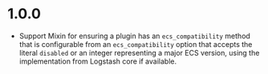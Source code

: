 # 1.0.0

 - Support Mixin for ensuring a plugin has an `ecs_compatibility` method that is configurable from an `ecs_compatibility` option that accepts the literal `disabled` or an integer representing a major ECS version, using the implementation from Logstash core if available.

